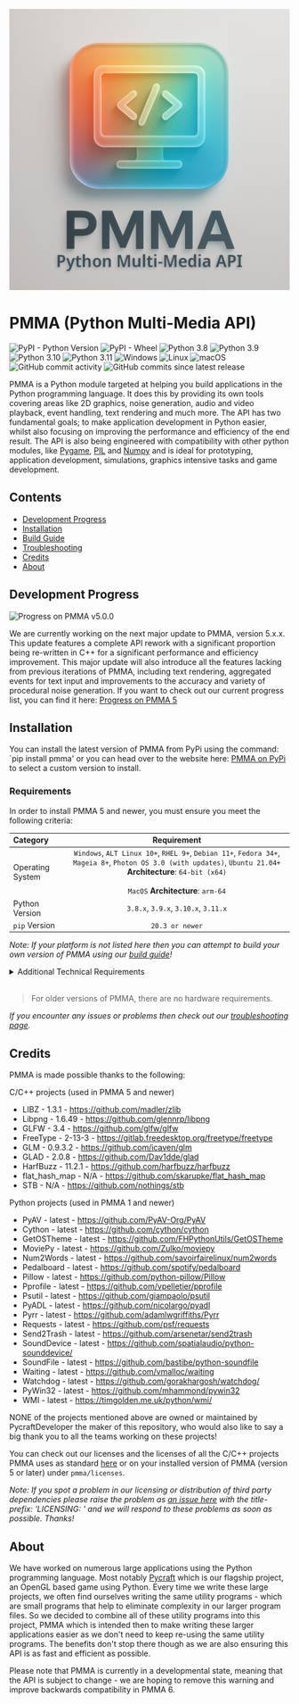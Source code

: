 <div align="center">

  ![PMMA logo](https://github.com/PycraftDeveloper/PMMA/blob/main/repository/SmallLogo.png)
</div>


# PMMA (Python Multi-Media API)

![PyPI - Python Version](https://img.shields.io/pypi/pyversions/pmma) ![PyPI - Wheel](https://img.shields.io/pypi/wheel/pmma) ![Python 3.8](https://img.shields.io/badge/python-3.8-blue) ![Python 3.9](https://img.shields.io/badge/python-3.9-blue) ![Python 3.10](https://img.shields.io/badge/python-3.10-blue) ![Python 3.11](https://img.shields.io/badge/python-3.11-blue) ![Windows](https://img.shields.io/badge/platform-Windows-blue?logo=windows) ![Linux](https://img.shields.io/badge/platform-Linux-yellow?logo=linux) ![macOS](https://img.shields.io/badge/platform-macOS-lightgrey?logo=apple) ![GitHub commit activity](https://img.shields.io/github/commit-activity/y/PycraftDeveloper/pmma) ![GitHub commits since latest release](https://img.shields.io/github/commits-since/PycraftDeveloper/pmma/latest)

PMMA is a Python module targeted at helping you build applications in the Python programming language. It does this by providing its own tools covering areas like 2D graphics, noise generation, audio and video playback, event handling, text rendering and much more. The API has two fundamental goals; to make application development in Python easier, whilst also focusing on improving the performance and efficiency of the end result. The API is also being engineered with compatibility with other python modules, like [Pygame](https://github.com/pygame/pygame), [PIL](https://github.com/python-pillow/Pillow) and [Numpy](https://github.com/numpy/numpy) and is ideal for prototyping, application development, simulations, graphics intensive tasks and game development.

## Contents

* [Development Progress](https://github.com/PycraftDeveloper/PMMA?tab=readme-ov-file#development-progress)
* [Installation](https://github.com/PycraftDeveloper/PMMA/blob/main/README.md#installation)
* [Build Guide](https://github.com/PycraftDeveloper/PMMA/blob/main/repository/BuildGuides/intro.md#pmma-build-guide)
* [Troubleshooting](https://github.com/PycraftDeveloper/PMMA/blob/main/repository/Troubleshooting/into.md#pmma-troubleshooting)
* [Credits](https://github.com/PycraftDeveloper/PMMA/blob/main/repository/Troubleshooting/into.md#pmma-credits)
* [About](https://github.com/PycraftDeveloper/PMMA/blob/main/repository/Troubleshooting/into.md#pmma-about)

## Development Progress

![Progress on PMMA v5.0.0](https://geps.dev/progress/100)

We are currently working on the next major update to PMMA, version 5.x.x. This update features a complete API rework with a significant proportion being re-written in C++ for a significant performance and efficiency improvement. This major update will also introduce all the features lacking from previous iterations of PMMA, including text rendering, aggregated events for text input and improvements to the accuracy and variety of procedural noise generation. If you want to check out our current progress list, you can find it here: [Progress on PMMA 5](https://github.com/PycraftDeveloper/PMMA/blob/main/repository/DevelopmentProgress.md#progress-on-pmma-5)

## Installation

You can install the latest version of PMMA from PyPi using the command: `pip install pmma' or you can head over to the website here: [PMMA on PyPi](https://pypi.org/project/pmma/) to select a custom version to install.

### Requirements

In order to install PMMA 5 and newer, you must ensure you meet the following criteria:

| Category | Requirement |
| :-------- | :------: |
| Operating System | `Windows`, `ALT Linux 10+`, `RHEL 9+`, `Debian 11+`, `Fedora 34+`, `Mageia 8+`, `Photon OS 3.0 (with updates)`, `Ubuntu 21.04+` **Architecture**: `64-bit (x64)`<br><br>`MacOS` **Architecture**:  `arm-64` |
| Python Version | `3.8.x`, `3.9.x`, `3.10.x`, `3.11.x` |
| `pip` Version | `20.3 or newer` |

_Note: If your platform is not listed here then you can attempt to build your own version of PMMA using our [build guide](https://github.com/PycraftDeveloper/PMMA/blob/main/repository/BuildGuides/intro.md)!_

<details><summary>Additional Technical Requirements</summary>

_Please note, these requirements are only needed by users installing PMMA onto Linux machines and in most cases the operating systems listed above should be compatible._

* In order for PMMA to work as expected, you must be using either X-Lib, or Wayland. This means that Ubuntu 21.04 DESKTOP will work, but Ubuntu 21.04 SERVER is unlikely to.
* Additionally, you will need `glibc 2.28` or newer, this can be checked on linux using the command `ldd --version` (root not required). The result should be on the first line as shown in the image below:

![Example output](https://github.com/user-attachments/assets/bcd09e5a-8f2e-4a39-b323-dd15f94efe8b)

</details>
</br>

> For older versions of PMMA, there are no hardware requirements.

_If you encounter any issues or problems then check out our [troubleshooting page](https://github.com/PycraftDeveloper/PMMA/blob/main/repository/Troubleshooting/into.md#pmma-troubleshooting)._

## Credits

PMMA is made possible thanks to the following:

C/C++ projects (used in PMMA 5 and newer)
* LIBZ - 1.3.1 - https://github.com/madler/zlib
* Libpng - 1.6.49 - https://github.com/glennrp/libpng
* GLFW - 3.4 - https://github.com/glfw/glfw
* FreeType - 2-13-3 - https://gitlab.freedesktop.org/freetype/freetype
* GLM - 0.9.3.2 - https://github.com/icaven/glm
* GLAD - 2.0.8 - https://github.com/Dav1dde/glad
* HarfBuzz - 11.2.1 - https://github.com/harfbuzz/harfbuzz
* flat_hash_map - N/A - https://github.com/skarupke/flat_hash_map
* STB - N/A - https://github.com/nothings/stb

Python projects (used in PMMA 1 and newer)
* PyAV - latest - https://github.com/PyAV-Org/PyAV
* Cython - latest - https://github.com/cython/cython
* GetOSTheme - latest - https://github.com/FHPythonUtils/GetOSTheme
* MoviePy - latest - https://github.com/Zulko/moviepy
* Num2Words - latest - https://github.com/savoirfairelinux/num2words
* Pedalboard - latest - https://github.com/spotify/pedalboard
* Pillow - latest - https://github.com/python-pillow/Pillow
* Pprofile - latest - https://github.com/vpelletier/pprofile
* Psutil - latest - https://github.com/giampaolo/psutil
* PyADL - latest - https://github.com/nicolargo/pyadl
* Pyrr - latest - https://github.com/adamlwgriffiths/Pyrr
* Requests - latest - https://github.com/psf/requests
* Send2Trash - latest - https://github.com/arsenetar/send2trash
* SoundDevice - latest - https://github.com/spatialaudio/python-sounddevice/
* SoundFile - latest - https://github.com/bastibe/python-soundfile
* Waiting - latest - https://github.com/vmalloc/waiting
* Watchdog - latest - https://github.com/gorakhargosh/watchdog/
* PyWin32 - latest - https://github.com/mhammond/pywin32
* WMI - latest - https://timgolden.me.uk/python/wmi/

NONE of the projects mentioned above are owned or maintained by PycraftDeveloper the maker of this repository, who would also like to say a big thank you to all the teams working on these projects!

You can check out our licenses and the licenses of all the C/C++ projects PMMA uses as standard [here](https://github.com/PycraftDeveloper/PMMA/tree/main/pmma/licenses) or on your installed version of PMMA (version 5 or later) under `pmma/licenses`.

_Note: If you spot a problem in our licensing or distribution of third party dependencies please raise the problem as [an issue here](https://github.com/PycraftDeveloper/PMMA/issues) with the title-prefix: 'LICENSING: ' and we will respond to these problems as soon as possible. Thanks!_

## About

We have worked on numerous large applications using the Python programming language. Most notably [Pycraft](https://github.com/PycraftDeveloper/Pycraft) which is our flagship project, an OpenGL based game using Python. Every time we write these large projects, we often find ourselves writing the same utility programs - which are small programs that help to eliminate complexity in our larger program files. So we decided to combine all of these utility programs into this project, PMMA which is intended then to make writing these larger applications easier as we don't need to keep re-using the same utility programs. The benefits don't stop there though as we are also ensuring this API is as fast and efficient as possible.

Please note that PMMA is currently in a developmental state, meaning that the API is subject to change - we are hoping to remove this warning and improve backwards compatibility in PMMA 6.
